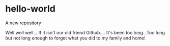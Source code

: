 # hello-world
A new repository


Well well well... If it isn't our old friend Github.... It's been too long...Too long but not long enough to forget what you did to my family and home! 

